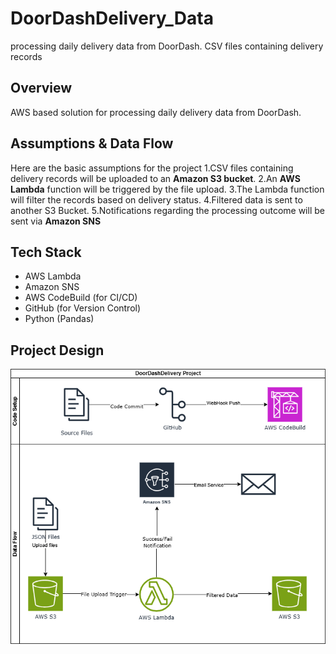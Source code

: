# DoorDashDelivery_Data
processing daily delivery data from DoorDash. CSV files containing delivery records 

## Overview
AWS based solution for processing daily delivery data from DoorDash.

## Assumptions & Data Flow
Here are the basic assumptions for the project
1.CSV files containing delivery records will be uploaded to an **Amazon S3 bucket**.
2.An **AWS Lambda** function will be triggered by the file upload.
3.The Lambda function will filter the records based on delivery status.
4.Filtered data is sent to another S3 Bucket.
5.Notifications regarding the processing outcome will be sent via **Amazon SNS**

## Tech Stack
* AWS Lambda
* Amazon SNS
* AWS CodeBuild (for CI/CD)
* GitHub (for Version Control)
* Python (Pandas)

## Project Design
![DoorDashDelivery](Images/DoorDashDeliveryDesign.drawio.png)
